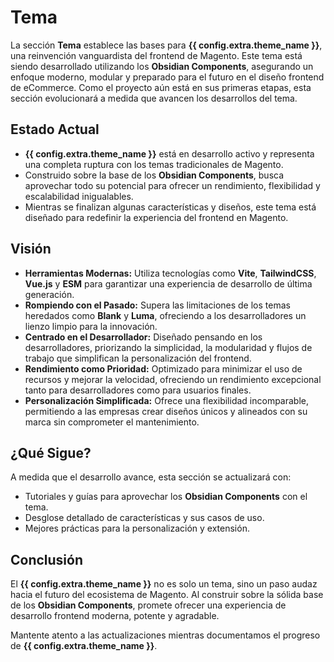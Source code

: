 # Tema

La sección **Tema** establece las bases para **{{ config.extra.theme_name }}**, una reinvención vanguardista del frontend de Magento. Este tema está siendo desarrollado utilizando los **Obsidian Components**, asegurando un enfoque moderno, modular y preparado para el futuro en el diseño frontend de eCommerce. Como el proyecto aún está en sus primeras etapas, esta sección evolucionará a medida que avancen los desarrollos del tema.

## Estado Actual
- **{{ config.extra.theme_name }}** está en desarrollo activo y representa una completa ruptura con los temas tradicionales de Magento.
- Construido sobre la base de los **Obsidian Components**, busca aprovechar todo su potencial para ofrecer un rendimiento, flexibilidad y escalabilidad inigualables.
- Mientras se finalizan algunas características y diseños, este tema está diseñado para redefinir la experiencia del frontend en Magento.

## Visión
- **Herramientas Modernas:** Utiliza tecnologías como **Vite**, **TailwindCSS**, **Vue.js** y **ESM** para garantizar una experiencia de desarrollo de última generación.
- **Rompiendo con el Pasado:** Supera las limitaciones de los temas heredados como **Blank** y **Luma**, ofreciendo a los desarrolladores un lienzo limpio para la innovación.
- **Centrado en el Desarrollador:** Diseñado pensando en los desarrolladores, priorizando la simplicidad, la modularidad y flujos de trabajo que simplifican la personalización del frontend.
- **Rendimiento como Prioridad:** Optimizado para minimizar el uso de recursos y mejorar la velocidad, ofreciendo un rendimiento excepcional tanto para desarrolladores como para usuarios finales.
- **Personalización Simplificada:** Ofrece una flexibilidad incomparable, permitiendo a las empresas crear diseños únicos y alineados con su marca sin comprometer el mantenimiento.

## ¿Qué Sigue?
A medida que el desarrollo avance, esta sección se actualizará con:
- Tutoriales y guías para aprovechar los **Obsidian Components** con el tema.
- Desglose detallado de características y sus casos de uso.
- Mejores prácticas para la personalización y extensión.

## Conclusión
El **{{ config.extra.theme_name }}** no es solo un tema, sino un paso audaz hacia el futuro del ecosistema de Magento. Al construir sobre la sólida base de los **Obsidian Components**, promete ofrecer una experiencia de desarrollo frontend moderna, potente y agradable.

Mantente atento a las actualizaciones mientras documentamos el progreso de **{{ config.extra.theme_name }}**.
